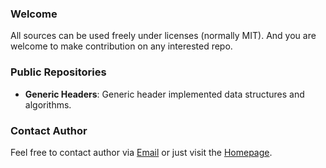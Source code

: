 ### Welcome
All sources can be used freely under licenses (normally MIT). And you are welcome to make contribution on any interested repo.

### Public Repositories
- **Generic Headers**: Generic header implemented data structures and algorithms.

### Contact Author
Feel free to contact author via [Email](mailto://leo@nullptr.com.cn) or just visit the [Homepage](http://www.nullptr.com.cn).
